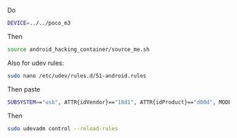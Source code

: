 Do

```bash
DEVICE=../../poco_m3
```

Then 

```bash
source android_hacking_container/source_me.sh
```

Also for udev rules:

```bash
sudo nano /etc/udev/rules.d/51-android.rules
```

Then paste

```bash
SUBSYSTEM=="usb", ATTR{idVendor}=="18d1", ATTR{idProduct}=="d00d", MODE="0666",>
```

Then

```bash
sudo udevadm control --reload-rules
```